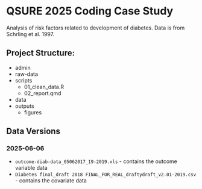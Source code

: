 # QSURE 2025 Coding Case Study

Analysis of risk factors related to development of diabetes. Data is from Schrling et al. 1997. 

## Project Structure:
- admin
- raw-data
- scripts
    - 01_clean_data.R
    - 02_report.qmd
- data
- outputs
  - figures
  
  
## Data Versions

### 2025-06-06

- `outcome-diab-data_05062017_19-2019.xls` - contains the outcome variable data
- `Diabetes final_draft 2018 FINAL_FOR_REAL_draftydraft_v2.01-2019.csv` - contains the covariate data


